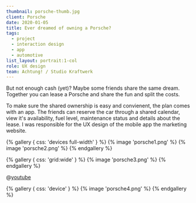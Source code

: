 ```yaml
---
thumbnail: porsche-thumb.jpg
client: Porsche
date: 2020-01-05
title: Ever dreamed of owning a Porsche?
tags:
  - project
  - interaction design
  - app
  - automotive
list_layout: portrait:1-col
role: UX design
team: Achtung! / Studio Kraftwerk
---
```


But not enough cash (yet)? Maybe some friends share the same dream. Together you can lease a Porsche and share the fun and split the costs.

To make sure the shared ownership is easy and convienent, the plan comes with an app. The friends can reserve the car through a shared calendar, view it's availability, fuel level, maintenance status and details about the lease. I was responsible for the UX design of the mobile app the marketing website.

{% gallery {
  css: 'devices full-width'
} %}
{% image 'porsche1.png'  %}
{% image 'porsche2.png'  %}
{% endgallery %}

{% gallery {
  css: 'grid:wide'
} %}
{% image 'porsche3.png'  %}
{% endgallery %}

@[youtube](https://www.youtube.com/watch?v=z2bgVpe5oI8)

{% gallery {
  css: 'device'
} %}
{% image 'porsche4.png'  %}
{% endgallery %}
